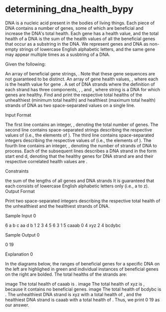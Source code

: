 # determining_dna_health_bypy

DNA is a nucleic acid present in the bodies of living things. Each piece of DNA contains a number of genes, some of which are beneficial and increase the DNA's total health. Each gene has a health value, and the total health of a DNA is the sum of the health values of all the beneficial genes that occur as a substring in the DNA. We represent genes and DNA as non-empty strings of lowercase English alphabetic letters, and the same gene may appear multiple times as a susbtring of a DNA.

Given the following:

An array of beneficial gene strings, . Note that these gene sequences are not guaranteed to be distinct.
An array of gene health values, , where each  is the health value for gene .
A set of  DNA strands where the definition of each strand has three components, , , and , where string  is a DNA for which genes  are healthy.
Find and print the respective total healths of the unhealthiest (minimum total health) and healthiest (maximum total health) strands of DNA as two space-separated values on a single line.

Input Format

The first line contains an integer, , denoting the total number of genes.
The second line contains  space-separated strings describing the respective values of  (i.e., the elements of ).
The third line contains  space-separated integers describing the respective values of  (i.e., the elements of ).
The fourth line contains an integer, , denoting the number of strands of DNA to process.
Each of the  subsequent lines describes a DNA strand in the form start end d, denoting that the healthy genes for DNA strand  are  and their respective correlated health values are .

Constraints

 the sum of the lengths of all genes and DNA strands 
It is guaranteed that each  consists of lowercase English alphabetic letters only (i.e., a to z).
Output Format

Print two space-separated integers describing the respective total health of the unhealthiest and the healthiest strands of DNA.

Sample Input 0

6
a b c aa d b
1 2 3 4 5 6
3
1 5 caaab
0 4 xyz
2 4 bcdybc

Sample Output 0

0 19

Explanation 0

In the diagrams below, the ranges of beneficial genes for a specific DNA on the left are highlighed in green and individual instances of beneficial genes on the right are bolded. The total healths of the  strands are:

image
The total health of caaab is .
image
The total health of xyz is , because it contains no beneficial genes.
image
The total health of bcdybc is .
The unhealthiest DNA strand is xyz with a total health of , and the healthiest DNA strand is caaab with a total health of . Thus, we print 0 19 as our answer.

